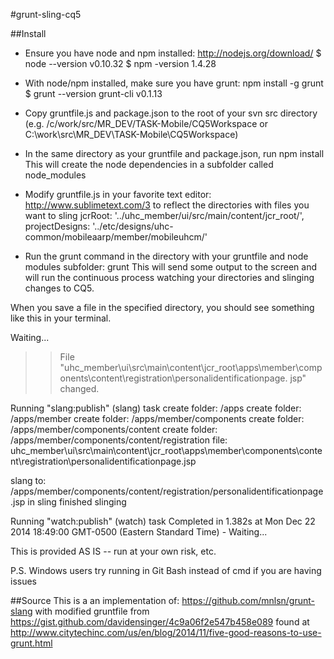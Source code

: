 #grunt-sling-cq5

##Install

- Ensure you have node and npm installed:  http://nodejs.org/download/ 
  $ node --version
  v0.10.32
  $ npm -version
  1.4.28

- With node/npm installed, make sure you have grunt: npm install -g grunt
  $ grunt --version
  grunt-cli v0.1.13 

- Copy gruntfile.js and package.json to the root of your svn src directory (e.g. /c/work/src/MR_DEV/TASK-Mobile/CQ5Workspace or C:\work\src\MR_DEV\TASK-Mobile\CQ5Workspace) 

- In the same directory as your gruntfile and package.json, run 
  npm install
This will create the node dependencies in a subfolder called node_modules

- Modify gruntfile.js in your favorite text editor: http://www.sublimetext.com/3
to reflect the directories with files you want to sling
      jcrRoot: '../uhc_member/ui/src/main/content/jcr_root/',
      projectDesigns: '../etc/designs/uhc-common/mobileaarp/member/mobileuhcm/'

- Run the grunt command in the directory with your gruntfile and node modules subfolder:
  grunt
This will send some output to the screen and will run the continuous process watching your directories and slinging changes to CQ5.

When you save a file in the specified directory, you should see something like this in your terminal.

Waiting...
>> File "uhc_member\ui\src\main\content\jcr_root\apps\member\components\content\registration\personalidentificationpage.
jsp" changed.

Running "slang:publish" (slang) task
create folder: /apps
create folder: /apps/member
create folder: /apps/member/components
create folder: /apps/member/components/content
create folder: /apps/member/components/content/registration
file: uhc_member\ui\src\main\content\jcr_root\apps\member\components\content\registration\personalidentificationpage.jsp

slang to: /apps/member/components/content/registration/personalidentificationpage.jsp
in sling
finished slinging

Running "watch:publish" (watch) task
Completed in 1.382s at Mon Dec 22 2014 18:49:00 GMT-0500 (Eastern Standard Time) - Waiting...

This is provided AS IS -- run at your own risk, etc.  

P.S. Windows users try running in Git Bash instead of cmd if you are having issues

##Source
This is a an implementation of: https://github.com/mnlsn/grunt-slang 
with modified gruntfile from https://gist.github.com/davidensinger/4c9a06f2e547b458e089
found at http://www.citytechinc.com/us/en/blog/2014/11/five-good-reasons-to-use-grunt.html


 




